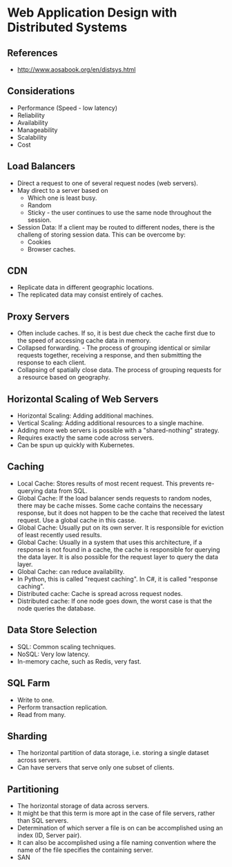 # Web Application Design with Distributed Systems

## References
* http://www.aosabook.org/en/distsys.html

## Considerations
* Performance (Speed - low latency)
* Reliability
* Availability
* Manageability
* Scalability
* Cost


## Load Balancers
* Direct a request to one of several request nodes (web servers).
* May direct to a server based on
  * Which one is least busy.
  * Random
  * Sticky - the user continues to use the same node throughout the session. 
* Session Data: If a client may be routed to different nodes, there is the challeng of storing session data. This can be overcome by:
  * Cookies
  * Browser caches.

## CDN
* Replicate data in different geographic locations. 
* The replicated data may consist entirely of caches.

## Proxy Servers
* Often include caches. If so, it is best due check the cache first due to the speed of accessing cache data in memory. 
* Collapsed forwarding. - The process of grouping identical or similar requests together, receiving a response, and then submitting the response to each client.
* Collapsing of spatially close data. The process of grouping requests for a resource based on geography. 

## Horizontal Scaling of Web Servers
* Horizontal Scaling: Adding additional machines.
* Vertical Scaling: Adding additional resources to a single machine. 
* Adding more web servers is possible with a "shared-nothing" strategy. 
* Requires exactly the same code across servers.
* Can be spun up quickly with Kubernetes.

## Caching
* Local Cache: Stores results of most recent request. This prevents re-querying data from SQL.
* Global Cache: If the load balancer sends requests to random nodes, there may be cache misses. Some cache contains the necessary response, but it does not happen to be the cache that received the latest request. Use a global cache in this casse.
* Global Cache: Usually put on its own server. It is responsible for eviction of least recently used results. 
* Global Cache: Usually in a system that uses this architecture, if a response is not found in a cache, the cache is responsible for querying the data layer. It is also possible for the request layer to query the data layer.
* Global Cache: can reduce availability.
* In Python, this is called "request caching". In C#, it is called "response caching".
* Distributed cache: Cache is spread across request nodes.
* Distributed cache: If one node goes down, the worst case is that the node queries the database.

## Data Store Selection
* SQL: Common scaling techniques.
* NoSQL: Very low latency.
* In-memory cache, such as Redis, very fast.

## SQL Farm
* Write to one.
* Perform transaction replication.
* Read from many.

## Sharding
* The horizontal partition of data storage, i.e. storing a single dataset across servers.
* Can have servers that serve only one subset of clients.

## Partitioning
* The horizontal storage of data across servers. 
* It might be that this term is more apt in the case of file servers, rather than SQL servers.
* Determination of which server a file is on can be accomplished using an index (ID, Server pair). 
* It can also be accomplished using a file naming convention where the name of the file specifies the containing server.
* SAN




